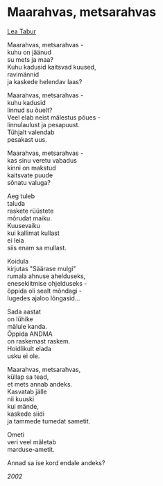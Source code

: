 # Maarahvas, metsarahvas

[Lea Tabur](./)

Maarahvas, metsarahvas -  
kuhu on jäänud  
su mets ja maa?  
Kuhu kadusid kaitsvad kuused,  
ravimännid  
ja kaskede helendav laas?

Maarahvas, metsarahvas -  
kuhu kadusid  
linnud su õuelt?  
Veel elab neist mälestus põues -  
linnulaulust ja pesapuust.  
Tühjalt valendab  
pesakast uus.

Maarahvas, metsarahvas -  
kas sinu veretu vabadus  
kinni on makstud  
kaitsvate puude  
sõnatu valuga?

Aeg tuleb  
taluda  
raskete rüüstete  
mõrudat maiku.  
Kuusevaiku  
kui kallimat kullast  
ei leia  
siis enam sa mullast.

Koidula  
kirjutas "Säärase mulgi"  
rumala ahnuse ahelduseks,  
enesekiitmise ohjelduseks -  
õppida oli sealt mõndagi -  
lugedes ajaloo lõngasid...

Sada aastat  
on lühike  
mälule kanda.  
Õppida ANDMA  
on raskemast raskem.  
Hoidlikult elada  
usku ei ole.

Maarahvas, metsarahvas,  
küllap sa tead,  
et mets annab andeks.  
Kasvatab jälle  
nii kuuski  
kui mände,  
kaskede siidi  
ja tammede tumedat sametit.

Ometi  
veri veel mäletab  
marduse-ametit.

Annad sa ise kord endale andeks?

_2002_

